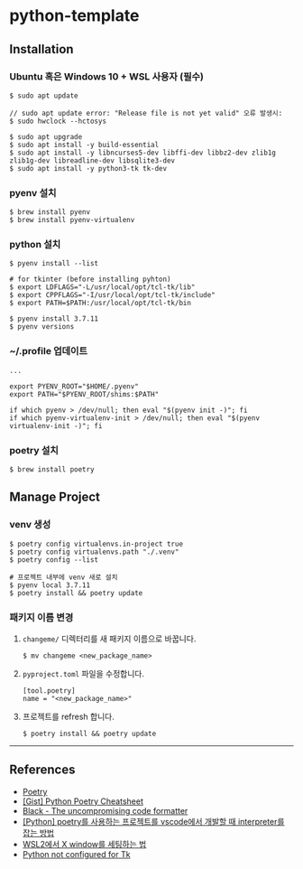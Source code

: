 # python-template

## Installation

### Ubuntu 혹은 Windows 10 + WSL 사용자 (필수)

```
$ sudo apt update

// sudo apt update error: "Release file is not yet valid" 오류 발생시:
$ sudo hwclock --hctosys

$ sudo apt upgrade
$ sudo apt install -y build-essential
$ sudo apt install -y libncurses5-dev libffi-dev libbz2-dev zlib1g zlib1g-dev libreadline-dev libsqlite3-dev
$ sudo apt install -y python3-tk tk-dev
```

### pyenv 설치

```
$ brew install pyenv
$ brew install pyenv-virtualenv
```

### python 설치

```
$ pyenv install --list

# for tkinter (before installing pyhton)
$ export LDFLAGS="-L/usr/local/opt/tcl-tk/lib"
$ export CPPFLAGS="-I/usr/local/opt/tcl-tk/include"
$ export PATH=$PATH:/usr/local/opt/tcl-tk/bin

$ pyenv install 3.7.11
$ pyenv versions
```

### ~/.profile 업데이트

```
...

export PYENV_ROOT="$HOME/.pyenv"
export PATH="$PYENV_ROOT/shims:$PATH"

if which pyenv > /dev/null; then eval "$(pyenv init -)"; fi
if which pyenv-virtualenv-init > /dev/null; then eval "$(pyenv virtualenv-init -)"; fi
```

### poetry 설치

```
$ brew install poetry
```

## Manage Project

### venv 생성

```
$ poetry config virtualenvs.in-project true
$ poetry config virtualenvs.path "./.venv"
$ poetry config --list

# 프로젝트 내부에 venv 새로 설치
$ pyenv local 3.7.11
$ poetry install && poetry update
```

### 패키지 이름 변경

1. `changeme/` 디렉터리를 새 패키지 이름으로 바꿉니다.

   ```
   $ mv changeme <new_package_name>
   ```

1. `pyproject.toml` 파일을 수정합니다.

   ```
   [tool.poetry]
   name = "<new_package_name>"
   ```

1. 프로젝트를 refresh 합니다.

   ```
   $ poetry install && poetry update
   ```

---

## References

- [Poetry](https://python-poetry.org/docs/cli/)
- [[Gist] Python Poetry Cheatsheet](https://gist.github.com/CarlosDomingues/b88df15749af23a463148bd2c2b9b3fb)
- [Black - The uncompromising code formatter](https://github.com/psf/black)
- [[Python] poetry를 사용하는 프로젝트를 vscode에서 개발할 때 interpreter를 잡는 방법](https://amazingguni.medium.com/python-poetry를-사용하는-프로젝트를-vscode에서-개발할-때-interpreter를-잡는-방법-e1806f093e6d)
- [WSL2에서 X window를 세팅하는 법](https://evandde.github.io/wsl2-x/)
- [Python not configured for Tk](https://newbedev.com/python-not-configured-for-tk)
